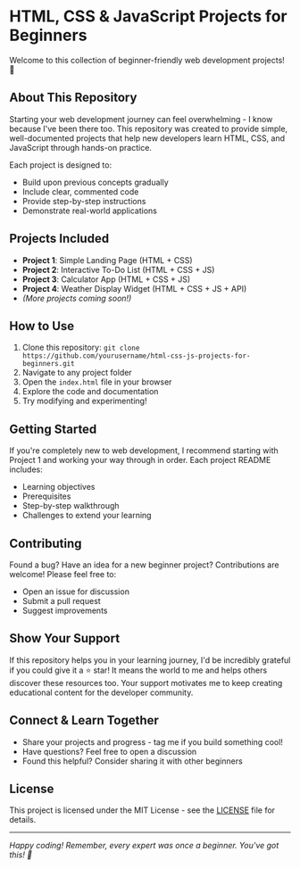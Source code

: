 # HTML, CSS & JavaScript Projects for Beginners

Welcome to this collection of beginner-friendly web development projects! 🌟

## About This Repository

Starting your web development journey can feel overwhelming - I know because I've been there too. This repository was created to provide simple, well-documented projects that help new developers learn HTML, CSS, and JavaScript through hands-on practice.

Each project is designed to:
- Build upon previous concepts gradually
- Include clear, commented code
- Provide step-by-step instructions
- Demonstrate real-world applications

## Projects Included

- **Project 1**: Simple Landing Page (HTML + CSS)
- **Project 2**: Interactive To-Do List (HTML + CSS + JS)
- **Project 3**: Calculator App (HTML + CSS + JS)
- **Project 4**: Weather Display Widget (HTML + CSS + JS + API)
- *(More projects coming soon!)*

## How to Use

1. Clone this repository: `git clone https://github.com/yourusername/html-css-js-projects-for-beginners.git`
2. Navigate to any project folder
3. Open the `index.html` file in your browser
4. Explore the code and documentation
5. Try modifying and experimenting!

## Getting Started

If you're completely new to web development, I recommend starting with Project 1 and working your way through in order. Each project README includes:
- Learning objectives
- Prerequisites
- Step-by-step walkthrough
- Challenges to extend your learning

## Contributing

Found a bug? Have an idea for a new beginner project? Contributions are welcome! Please feel free to:
- Open an issue for discussion
- Submit a pull request
- Suggest improvements

## Show Your Support

If this repository helps you in your learning journey, I'd be incredibly grateful if you could give it a ⭐ star! It means the world to me and helps others discover these resources too. Your support motivates me to keep creating educational content for the developer community.

## Connect & Learn Together

- Share your projects and progress - tag me if you build something cool!
- Have questions? Feel free to open a discussion
- Found this helpful? Consider sharing it with other beginners

## License

This project is licensed under the MIT License - see the [LICENSE](LICENSE) file for details.

---

*Happy coding! Remember, every expert was once a beginner. You've got this! 💪*
